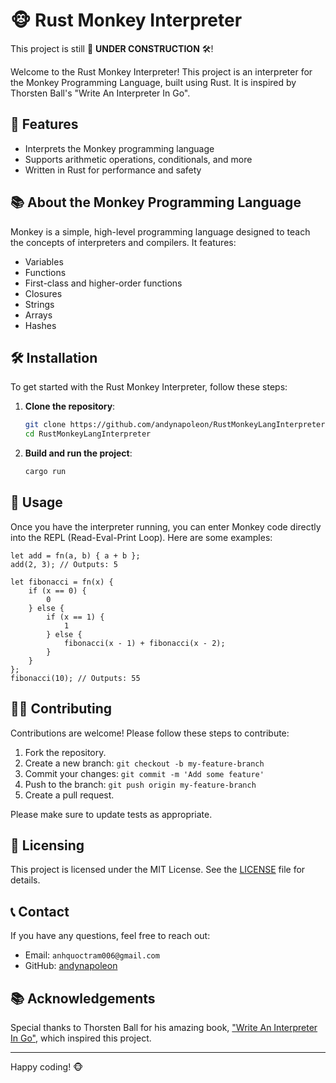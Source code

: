 # 🐵 Rust Monkey Interpreter

This project is still 🚧 **UNDER CONSTRUCTION** 🛠️!

Welcome to the Rust Monkey Interpreter! This project is an interpreter for the Monkey Programming Language, built using Rust. It is inspired by Thorsten Ball's "Write An Interpreter In Go".

## 🚀 Features

- Interprets the Monkey programming language
- Supports arithmetic operations, conditionals, and more
- Written in Rust for performance and safety

## 📚 About the Monkey Programming Language

Monkey is a simple, high-level programming language designed to teach the concepts of interpreters and compilers. It features:

- Variables
- Functions
- First-class and higher-order functions
- Closures
- Strings
- Arrays
- Hashes

## 🛠 Installation

To get started with the Rust Monkey Interpreter, follow these steps:

1. **Clone the repository**:

    ```sh
    git clone https://github.com/andynapoleon/RustMonkeyLangInterpreter
    cd RustMonkeyLangInterpreter
    ```

2. **Build and run the project**:

    ```sh
    cargo run
    ```

## 📝 Usage

Once you have the interpreter running, you can enter Monkey code directly into the REPL (Read-Eval-Print Loop). Here are some examples:

```monkey
let add = fn(a, b) { a + b };
add(2, 3); // Outputs: 5

let fibonacci = fn(x) {
    if (x == 0) {
        0
    } else {
        if (x == 1) {
            1
        } else {
            fibonacci(x - 1) + fibonacci(x - 2);
        }
    }
};
fibonacci(10); // Outputs: 55
```

## 🧑‍💻 Contributing

Contributions are welcome! Please follow these steps to contribute:

1. Fork the repository.
2. Create a new branch: `git checkout -b my-feature-branch`
3. Commit your changes: `git commit -m 'Add some feature'`
4. Push to the branch: `git push origin my-feature-branch`
5. Create a pull request.

Please make sure to update tests as appropriate.

## 📄 Licensing

This project is licensed under the MIT License. See the [LICENSE](LICENSE) file for details.

## 📞 Contact

If you have any questions, feel free to reach out:

- Email: `anhquoctram006@gmail.com`
- GitHub: [andynapoleon](https://github.com/andynapoleon)

## 📚 Acknowledgements

Special thanks to Thorsten Ball for his amazing book, ["Write An Interpreter In Go"](https://interpreterbook.com/), which inspired this project.

---

Happy coding! 🐵
